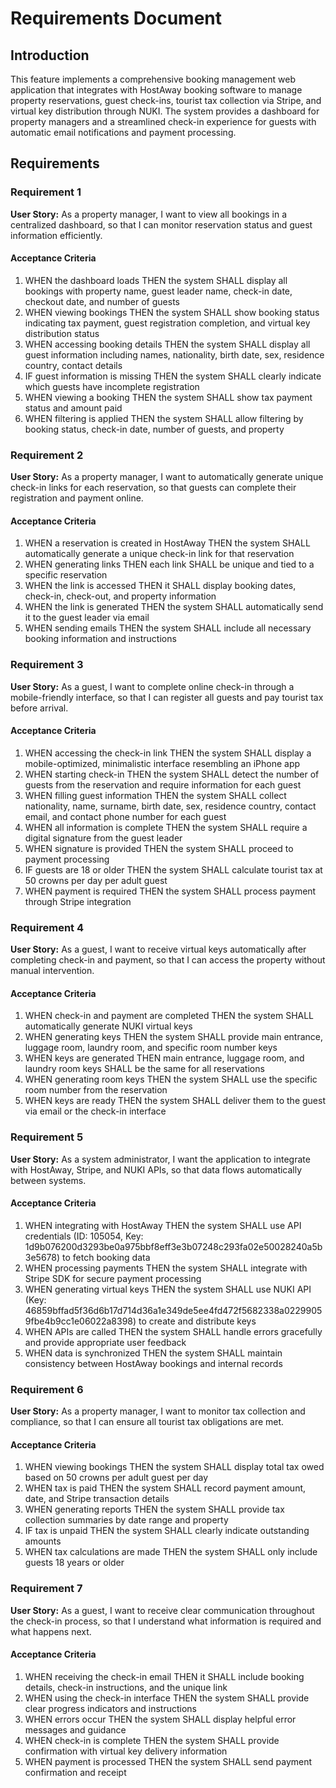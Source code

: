 # Requirements Document

## Introduction

This feature implements a comprehensive booking management web application that integrates with HostAway booking software to manage property reservations, guest check-ins, tourist tax collection via Stripe, and virtual key distribution through NUKI. The system provides a dashboard for property managers and a streamlined check-in experience for guests with automatic email notifications and payment processing.

## Requirements

### Requirement 1

**User Story:** As a property manager, I want to view all bookings in a centralized dashboard, so that I can monitor reservation status and guest information efficiently.

#### Acceptance Criteria

1. WHEN the dashboard loads THEN the system SHALL display all bookings with property name, guest leader name, check-in date, checkout date, and number of guests
2. WHEN viewing bookings THEN the system SHALL show booking status indicating tax payment, guest registration completion, and virtual key distribution status
3. WHEN accessing booking details THEN the system SHALL display all guest information including names, nationality, birth date, sex, residence country, contact details
4. IF guest information is missing THEN the system SHALL clearly indicate which guests have incomplete registration
5. WHEN viewing a booking THEN the system SHALL show tax payment status and amount paid
6. WHEN filtering is applied THEN the system SHALL allow filtering by booking status, check-in date, number of guests, and property

### Requirement 2

**User Story:** As a property manager, I want to automatically generate unique check-in links for each reservation, so that guests can complete their registration and payment online.

#### Acceptance Criteria

1. WHEN a reservation is created in HostAway THEN the system SHALL automatically generate a unique check-in link for that reservation
2. WHEN generating links THEN each link SHALL be unique and tied to a specific reservation
3. WHEN the link is accessed THEN it SHALL display booking dates, check-in, check-out, and property information
4. WHEN the link is generated THEN the system SHALL automatically send it to the guest leader via email
5. WHEN sending emails THEN the system SHALL include all necessary booking information and instructions

### Requirement 3

**User Story:** As a guest, I want to complete online check-in through a mobile-friendly interface, so that I can register all guests and pay tourist tax before arrival.

#### Acceptance Criteria

1. WHEN accessing the check-in link THEN the system SHALL display a mobile-optimized, minimalistic interface resembling an iPhone app
2. WHEN starting check-in THEN the system SHALL detect the number of guests from the reservation and require information for each guest
3. WHEN filling guest information THEN the system SHALL collect nationality, name, surname, birth date, sex, residence country, contact email, and contact phone number for each guest
4. WHEN all information is complete THEN the system SHALL require a digital signature from the guest leader
5. WHEN signature is provided THEN the system SHALL proceed to payment processing
6. IF guests are 18 or older THEN the system SHALL calculate tourist tax at 50 crowns per day per adult guest
7. WHEN payment is required THEN the system SHALL process payment through Stripe integration

### Requirement 4

**User Story:** As a guest, I want to receive virtual keys automatically after completing check-in and payment, so that I can access the property without manual intervention.

#### Acceptance Criteria

1. WHEN check-in and payment are completed THEN the system SHALL automatically generate NUKI virtual keys
2. WHEN generating keys THEN the system SHALL provide main entrance, luggage room, laundry room, and specific room number keys
3. WHEN keys are generated THEN main entrance, luggage room, and laundry room keys SHALL be the same for all reservations
4. WHEN generating room keys THEN the system SHALL use the specific room number from the reservation
5. WHEN keys are ready THEN the system SHALL deliver them to the guest via email or the check-in interface

### Requirement 5

**User Story:** As a system administrator, I want the application to integrate with HostAway, Stripe, and NUKI APIs, so that data flows automatically between systems.

#### Acceptance Criteria

1. WHEN integrating with HostAway THEN the system SHALL use API credentials (ID: 105054, Key: 1d9b076200d3293be0a975bbf8eff3e3b07248c293fa02e50028240a5b3e5678) to fetch booking data
2. WHEN processing payments THEN the system SHALL integrate with Stripe SDK for secure payment processing
3. WHEN generating virtual keys THEN the system SHALL use NUKI API (Key: 46859bffad5f36d6b17d714d36a1e349de5ee4fd472f5682338a02299059fbe4b9cc1e06022a8398) to create and distribute keys
4. WHEN APIs are called THEN the system SHALL handle errors gracefully and provide appropriate user feedback
5. WHEN data is synchronized THEN the system SHALL maintain consistency between HostAway bookings and internal records

### Requirement 6

**User Story:** As a property manager, I want to monitor tax collection and compliance, so that I can ensure all tourist tax obligations are met.

#### Acceptance Criteria

1. WHEN viewing bookings THEN the system SHALL display total tax owed based on 50 crowns per adult guest per day
2. WHEN tax is paid THEN the system SHALL record payment amount, date, and Stripe transaction details
3. WHEN generating reports THEN the system SHALL provide tax collection summaries by date range and property
4. IF tax is unpaid THEN the system SHALL clearly indicate outstanding amounts
5. WHEN tax calculations are made THEN the system SHALL only include guests 18 years or older

### Requirement 7

**User Story:** As a guest, I want to receive clear communication throughout the check-in process, so that I understand what information is required and what happens next.

#### Acceptance Criteria

1. WHEN receiving the check-in email THEN it SHALL include booking details, check-in instructions, and the unique link
2. WHEN using the check-in interface THEN the system SHALL provide clear progress indicators and instructions
3. WHEN errors occur THEN the system SHALL display helpful error messages and guidance
4. WHEN check-in is complete THEN the system SHALL provide confirmation with virtual key delivery information
5. WHEN payment is processed THEN the system SHALL send payment confirmation and receipt